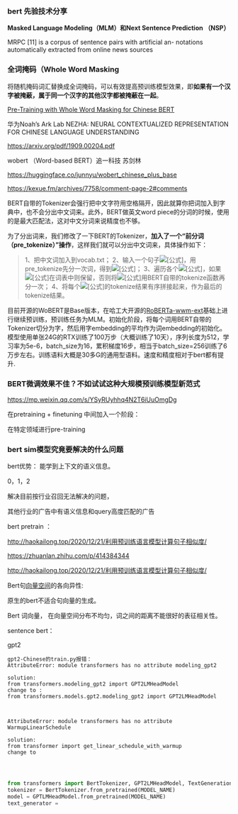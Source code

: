 ### bert 先验技术分享



**Masked Language Modeling（MLM）**和**Next Sentence Prediction （NSP）**

MRPC [11] is a corpus of sentence pairs with artificial an- notations automatically extracted from online news sources

### 全词掩码（Whole Word Masking

将随机掩码词汇替换成全词掩码，可以有效提高预训练模型效果，即**如果有一个汉字被掩蔽，属于同一个汉字的其他汉字都被掩蔽在一起**。



[Pre-Training with Whole Word Masking for Chinese BERT](https://link.zhihu.com/?target=https%3A//arxiv.org/pdf/1906.08101)



华为Noah’s Ark Lab
NEZHA: NEURAL CONTEXTUALIZED REPRESENTATION FOR CHINESE LANGUAGE UNDERSTANDING

https://arxiv.org/pdf/1909.00204.pdf



wobert （Word-based BERT）追一科技 苏剑林

https://huggingface.co/junnyu/wobert_chinese_plus_base

https://kexue.fm/archives/7758/comment-page-2#comments

BERT自带的Tokenizer会强行把中文字符用空格隔开，因此就算你把词加入到字典中，也不会分出中文词来。此外，BERT做英文word piece的分词的时候，使用的是最大匹配法，这对中文分词来说精度也不够。

为了分出词来，我们修改了一下BERT的Tokenizer，**加入了一个“前分词（pre_tokenize）”操作**，这样我们就可以分出中文词来，具体操作如下：

>   1、把中文词加入到vocab.txt； 
>   2、输入一个句子![[公式]](https://www.zhihu.com/equation?tex=s)，用pre_tokenize先分一次词，得到![[公式]](https://www.zhihu.com/equation?tex=%5Bw_1%2Cw_2%2C%5Cdots%2Cw_l%5D)；
>   3、遍历各个![[公式]](https://www.zhihu.com/equation?tex=w_i)，如果![[公式]](https://www.zhihu.com/equation?tex=w_i)在词表中则保留，否则将![[公式]](https://www.zhihu.com/equation?tex=w_i)用BERT自带的tokenize函数再分一次；
>   4、将每个![[公式]](https://www.zhihu.com/equation?tex=w_i)的tokenize结果有序拼接起来，作为最后的tokenize结果。

目前开源的WoBERT是Base版本，在哈工大开源的[RoBERTa-wwm-ext](https://github.com/ymcui/Chinese-BERT-wwm)基础上进行继续预训练，预训练任务为MLM。初始化阶段，将每个词用BERT自带的Tokenizer切分为字，然后用字embedding的平均作为词embedding的初始化。模型使用单张24G的RTX训练了100万步（大概训练了10天），序列长度为512，学习率为5e-6，batch_size为16，累积梯度16步，相当于batch_size=256训练了6万步左右。训练语料大概是30多G的通用型语料。速度和精度相对于bert都有提升.





### BERT微调效果不佳？不如试试这种大规模预训练模型新范式

https://mp.weixin.qq.com/s/YSyRUyhhq4N2T6iUuOmgDg

在pretraining + finetuning  中间加入一个阶段：

在特定领域进行pre-training



### bert sim模型究竟要解决的什么问题



bert优势： 能学到上下文的语义信息。

0，1，2

解决目前按行业召回无法解决的问题，

其他行业的广告中有语义信息和query高度匹配的广告





bert pretrain ：

http://haokailong.top/2020/12/21/利用预训练语言模型计算句子相似度/

https://zhuanlan.zhihu.com/p/414384344



http://haokailong.top/2020/12/21/利用预训练语言模型计算句子相似度/







Bert句[向量空间](https://www.zhihu.com/search?q=向量空间&search_source=Entity&hybrid_search_source=Entity&hybrid_search_extra={"sourceType"%3A"article"%2C"sourceId"%3A"444346578"})的各向异性:

原生的bert不适合句向量的生成。

Bert 词向量， 在向量空间分布不均匀，词之间的距离不能很好的表征相关性。



 sentence bert：









gpt2

```
gpt2-Chinese的train.py报错：
AttributeError: module transformers has no attribute modeling_gpt2

solution:
from transformers.modeling_gpt2 import GPT2LMHeadModel
change to :
from transformers.models.gpt2.modeling_gpt2 import GPT2LMHeadModel



AttributeError: module transformers has no attribute WarmupLinearSchedule

solution:
from transformer import get_linear_schedule_with_warmup
change to 




```

```python
from transformers import BertTokenizer, GPT2LMHeadModel, TextGenerationPipeline
tokenizer = BertTokenizer.from_pretrained(MODEL_NAME)
model = GPTLMHeadModel.from_pretrained(MODEL_NAME)
text_generator = 
```

